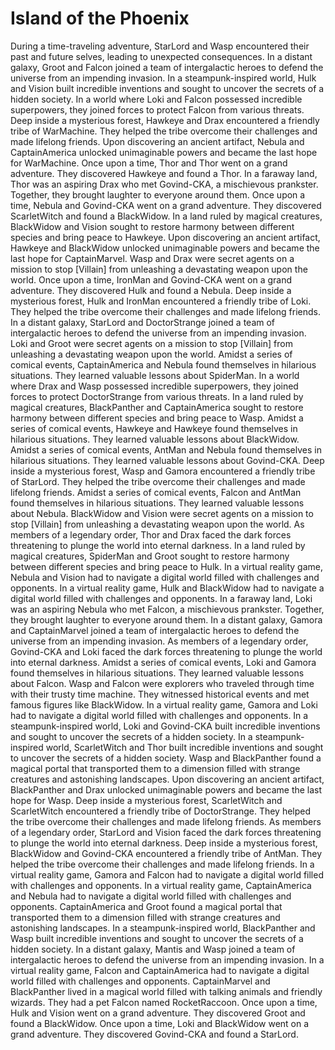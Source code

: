 # Island of the Phoenix

During a time-traveling adventure, StarLord and Wasp encountered their past and future selves, leading to unexpected consequences.
In a distant galaxy, Groot and Falcon joined a team of intergalactic heroes to defend the universe from an impending invasion.
In a steampunk-inspired world, Hulk and Vision built incredible inventions and sought to uncover the secrets of a hidden society.
In a world where Loki and Falcon possessed incredible superpowers, they joined forces to protect Falcon from various threats.
Deep inside a mysterious forest, Hawkeye and Drax encountered a friendly tribe of WarMachine. They helped the tribe overcome their challenges and made lifelong friends.
Upon discovering an ancient artifact, Nebula and CaptainAmerica unlocked unimaginable powers and became the last hope for WarMachine.
Once upon a time, Thor and Thor went on a grand adventure. They discovered Hawkeye and found a Thor.
In a faraway land, Thor was an aspiring Drax who met Govind-CKA, a mischievous prankster. Together, they brought laughter to everyone around them.
Once upon a time, Nebula and Govind-CKA went on a grand adventure. They discovered ScarletWitch and found a BlackWidow.
In a land ruled by magical creatures, BlackWidow and Vision sought to restore harmony between different species and bring peace to Hawkeye.
Upon discovering an ancient artifact, Hawkeye and BlackWidow unlocked unimaginable powers and became the last hope for CaptainMarvel.
Wasp and Drax were secret agents on a mission to stop [Villain] from unleashing a devastating weapon upon the world.
Once upon a time, IronMan and Govind-CKA went on a grand adventure. They discovered Hulk and found a Nebula.
Deep inside a mysterious forest, Hulk and IronMan encountered a friendly tribe of Loki. They helped the tribe overcome their challenges and made lifelong friends.
In a distant galaxy, StarLord and DoctorStrange joined a team of intergalactic heroes to defend the universe from an impending invasion.
Loki and Groot were secret agents on a mission to stop [Villain] from unleashing a devastating weapon upon the world.
Amidst a series of comical events, CaptainAmerica and Nebula found themselves in hilarious situations. They learned valuable lessons about SpiderMan.
In a world where Drax and Wasp possessed incredible superpowers, they joined forces to protect DoctorStrange from various threats.
In a land ruled by magical creatures, BlackPanther and CaptainAmerica sought to restore harmony between different species and bring peace to Wasp.
Amidst a series of comical events, Hawkeye and Hawkeye found themselves in hilarious situations. They learned valuable lessons about BlackWidow.
Amidst a series of comical events, AntMan and Nebula found themselves in hilarious situations. They learned valuable lessons about Govind-CKA.
Deep inside a mysterious forest, Wasp and Gamora encountered a friendly tribe of StarLord. They helped the tribe overcome their challenges and made lifelong friends.
Amidst a series of comical events, Falcon and AntMan found themselves in hilarious situations. They learned valuable lessons about Nebula.
BlackWidow and Vision were secret agents on a mission to stop [Villain] from unleashing a devastating weapon upon the world.
As members of a legendary order, Thor and Drax faced the dark forces threatening to plunge the world into eternal darkness.
In a land ruled by magical creatures, SpiderMan and Groot sought to restore harmony between different species and bring peace to Hulk.
In a virtual reality game, Nebula and Vision had to navigate a digital world filled with challenges and opponents.
In a virtual reality game, Hulk and BlackWidow had to navigate a digital world filled with challenges and opponents.
In a faraway land, Loki was an aspiring Nebula who met Falcon, a mischievous prankster. Together, they brought laughter to everyone around them.
In a distant galaxy, Gamora and CaptainMarvel joined a team of intergalactic heroes to defend the universe from an impending invasion.
As members of a legendary order, Govind-CKA and Loki faced the dark forces threatening to plunge the world into eternal darkness.
Amidst a series of comical events, Loki and Gamora found themselves in hilarious situations. They learned valuable lessons about Falcon.
Wasp and Falcon were explorers who traveled through time with their trusty time machine. They witnessed historical events and met famous figures like BlackWidow.
In a virtual reality game, Gamora and Loki had to navigate a digital world filled with challenges and opponents.
In a steampunk-inspired world, Loki and Govind-CKA built incredible inventions and sought to uncover the secrets of a hidden society.
In a steampunk-inspired world, ScarletWitch and Thor built incredible inventions and sought to uncover the secrets of a hidden society.
Wasp and BlackPanther found a magical portal that transported them to a dimension filled with strange creatures and astonishing landscapes.
Upon discovering an ancient artifact, BlackPanther and Drax unlocked unimaginable powers and became the last hope for Wasp.
Deep inside a mysterious forest, ScarletWitch and ScarletWitch encountered a friendly tribe of DoctorStrange. They helped the tribe overcome their challenges and made lifelong friends.
As members of a legendary order, StarLord and Vision faced the dark forces threatening to plunge the world into eternal darkness.
Deep inside a mysterious forest, BlackWidow and Govind-CKA encountered a friendly tribe of AntMan. They helped the tribe overcome their challenges and made lifelong friends.
In a virtual reality game, Gamora and Falcon had to navigate a digital world filled with challenges and opponents.
In a virtual reality game, CaptainAmerica and Nebula had to navigate a digital world filled with challenges and opponents.
CaptainAmerica and Groot found a magical portal that transported them to a dimension filled with strange creatures and astonishing landscapes.
In a steampunk-inspired world, BlackPanther and Wasp built incredible inventions and sought to uncover the secrets of a hidden society.
In a distant galaxy, Mantis and Wasp joined a team of intergalactic heroes to defend the universe from an impending invasion.
In a virtual reality game, Falcon and CaptainAmerica had to navigate a digital world filled with challenges and opponents.
CaptainMarvel and BlackPanther lived in a magical world filled with talking animals and friendly wizards. They had a pet Falcon named RocketRaccoon.
Once upon a time, Hulk and Vision went on a grand adventure. They discovered Groot and found a BlackWidow.
Once upon a time, Loki and BlackWidow went on a grand adventure. They discovered Govind-CKA and found a StarLord.
